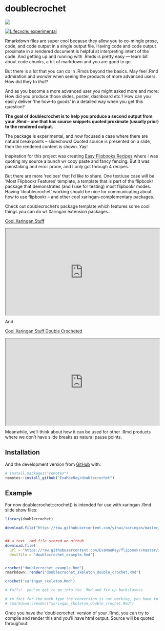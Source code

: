 
<!-- README.md is generated from README.Rmd. Please edit that file -->

# doublecrochet

![](https://images.unsplash.com/photo-1577635515158-dcce4789c8fb?ixlib=rb-1.2.1&ixid=MXwxMjA3fDB8MHxwaG90by1wYWdlfHx8fGVufDB8fHw%3D&auto=format&fit=crop&w=751&q=80)

<!-- badges: start -->

[![Lifecycle:
experimental](https://img.shields.io/badge/lifecycle-experimental-orange.svg)](https://www.tidyverse.org/lifecycle/#experimental)
<!-- badges: end -->

Rmarkdown files are super cool because they allow you to co-mingle
prose, code, and code output in a single output file. Having code and
code output proximate in a rendered document is helpful at interpreting
intent of the code. And getting up and running with .Rmds is pretty easy
— learn bit about code chunks, a bit of markdown and you are good to go.

But there is a lot that you can do in .Rmds beyond the basics. May feel
.Rmd admiration and *wonder* when seeing the products of more advanced
users. How did they to *that*?

And as you become a more advanced user you might asked more and more:
How did you produce those slides, poster, dashboard etc.? How can you
easily deliver ‘the how-to goods’ in a detailed way when you get this
question?

**The goal of doublecrochet is to help you produce a second output from
your .Rmd – one that has source snippets quoted proximate (usually
prior) to the rendered output.**

The package is experimental, and now focused a case where there are
natural breakpoints – slideshows! Quoted source is presented on a slide,
then the rendered content is shown. Yay!

Inspiration for this project was creating [Easy Flipbooks
Recipes](https://evamaerey.github.io/flipbooks/flipbook_recipes#1) where
I was quoting my source a bunch w/ copy paste and fancy fencing. But it
was painstaking and error prone, and I only got through 4 recipes.

But there are more ‘recipes’ that I’d like to share. One test/use case
will be ‘Most Flipbookr Features’ template, a template that is part of
the flipbookr package that demonstrates (and I use for testing) most
flipbookr modes. Having ‘doublecrochet’ working should be nice for
communicating about how to use flipbookr – and other cool
xaringan-complementary packages.

Check out doublecrochet’s package template which features some cool
things you can do w/ Xaringan extension packages…

[Cool Xaringan
Stuff](https://evamaerey.github.io/vignettes/cool_xaringan_stuff.html)

<div style="position:relative;padding-top:56.25%;">

<iframe src="https://evamaerey.github.io/doublecrochet/vignettes/cool_xaringan_stuff.html" frameborder="2" webkitallowfullscreen mozallowfullscreen allowfullscreen style="position:absolute;top:0;left:0;width:100%;height:100%;" allowtransparency="true">
</iframe>

</div>

And

[Cool Xaringan Stuff Double
Crocheted](https://evamaerey.github.io/doublecrochet/vignettes/cool_xaringan_stuff_double_crochet.html)

<div style="position:relative;padding-top:56.25%;">

<iframe src="https://evamaerey.github.io/doublecrochet/vignettes/cool_xaringan_stuff_double_crochet.html" frameborder="2" webkitallowfullscreen mozallowfullscreen allowfullscreen style="position:absolute;top:0;left:0;width:100%;height:100%;" allowtransparency="true">
</iframe>

</div>

Meanwhile, we’ll think about how it can be used for other .Rmd products
where we don’t have slide breaks as natural pause points.

## Installation

<!-- You can install the released version of doublecrochet from [CRAN](https://CRAN.R-project.org) with: -->
<!-- ``` r -->
<!-- install.packages("doublecrochet") -->
<!-- ``` -->

And the development version from [GitHub](https://github.com/) with:

``` r
# install.packages("remotes")
remotes::install_github("EvaMaeRey/doublecrochet")
```

## Example

For now doublecrochet::crochet() is intended for use with xaringan .Rmd
slide show files:

``` r
library(doublecrochet)

download.file("https://raw.githubusercontent.com/yihui/xaringan/master/inst/rmarkdown/templates/xaringan/skeleton/skeleton.Rmd", "xaringan_skeleton.Rmd")


## a text .rmd file stored on github
download.file(
  url = "https://raw.githubusercontent.com/EvaMaeRey/flipbookr/master/inst/rmarkdown/templates/double-crochet/skeleton/skeleton.Rmd", 
  destfile = "doublecrochet_example.Rmd")


crochet("doublecrochet_example.Rmd")
rmarkdown::render("doublecrochet_skeleton_double_crochet.Rmd")

crochet("xaringan_skeleton.Rmd")

# fails!  you've got to go into the .Rmd and fix up backslashes

# in fact for the math type the conversion is not working, you have to go back in and escape
# rmarkdown::render("xaringan_skeleton_double_crochet.Rmd")
```

Once you have the ‘doublecrochet’ version of your .Rmd, you can try to
compile and render this and you’ll have html output. Source will be
quoted throughout.
